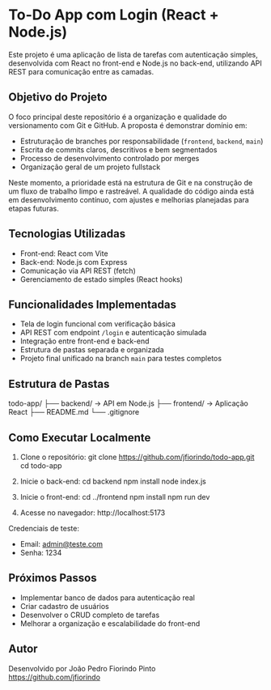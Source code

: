 # To-Do App com Login (React + Node.js)

Este projeto é uma aplicação de lista de tarefas com autenticação simples, desenvolvida com React no front-end e Node.js no back-end, utilizando API REST para comunicação entre as camadas.

## Objetivo do Projeto

O foco principal deste repositório é a organização e qualidade do versionamento com Git e GitHub. A proposta é demonstrar domínio em:

- Estruturação de branches por responsabilidade (`frontend`, `backend`, `main`)
- Escrita de commits claros, descritivos e bem segmentados
- Processo de desenvolvimento controlado por merges
- Organização geral de um projeto fullstack

Neste momento, a prioridade está na estrutura de Git e na construção de um fluxo de trabalho limpo e rastreável. A qualidade do código ainda está em desenvolvimento contínuo, com ajustes e melhorias planejadas para etapas futuras.

## Tecnologias Utilizadas

- Front-end: React com Vite
- Back-end: Node.js com Express
- Comunicação via API REST (fetch)
- Gerenciamento de estado simples (React hooks)

## Funcionalidades Implementadas

- Tela de login funcional com verificação básica
- API REST com endpoint `/login` e autenticação simulada
- Integração entre front-end e back-end
- Estrutura de pastas separada e organizada
- Projeto final unificado na branch `main` para testes completos

## Estrutura de Pastas

todo-app/
├── backend/         → API em Node.js
├── frontend/        → Aplicação React
├── README.md
└── .gitignore

## Como Executar Localmente

1. Clone o repositório:
   git clone https://github.com/jfiorindo/todo-app.git
   cd todo-app

2. Inicie o back-end:
   cd backend
   npm install
   node index.js

3. Inicie o front-end:
   cd ../frontend
   npm install
   npm run dev

4. Acesse no navegador: http://localhost:5173

Credenciais de teste:
- Email: admin@teste.com
- Senha: 1234

## Próximos Passos

- Implementar banco de dados para autenticação real
- Criar cadastro de usuários
- Desenvolver o CRUD completo de tarefas
- Melhorar a organização e escalabilidade do front-end

## Autor

Desenvolvido por João Pedro Fiorindo Pinto  
https://github.com/jfiorindo

